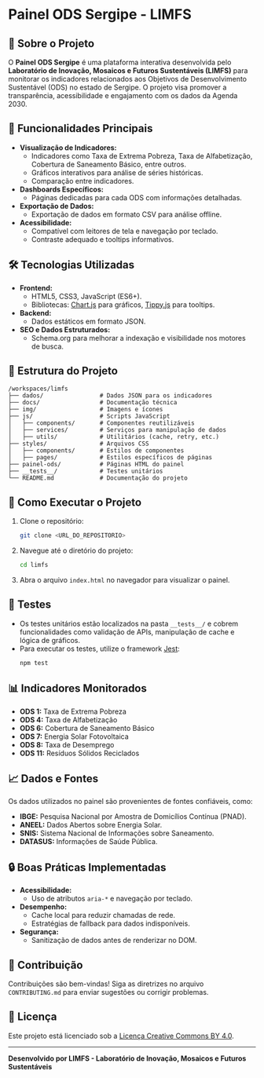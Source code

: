 # Painel ODS Sergipe - LIMFS

## 📖 Sobre o Projeto
O **Painel ODS Sergipe** é uma plataforma interativa desenvolvida pelo **Laboratório de Inovação, Mosaicos e Futuros Sustentáveis (LIMFS)** para monitorar os indicadores relacionados aos Objetivos de Desenvolvimento Sustentável (ODS) no estado de Sergipe. O projeto visa promover a transparência, acessibilidade e engajamento com os dados da Agenda 2030.

## 🌟 Funcionalidades Principais
- **Visualização de Indicadores:**
  - Indicadores como Taxa de Extrema Pobreza, Taxa de Alfabetização, Cobertura de Saneamento Básico, entre outros.
  - Gráficos interativos para análise de séries históricas.
  - Comparação entre indicadores.
- **Dashboards Específicos:**
  - Páginas dedicadas para cada ODS com informações detalhadas.
- **Exportação de Dados:**
  - Exportação de dados em formato CSV para análise offline.
- **Acessibilidade:**
  - Compatível com leitores de tela e navegação por teclado.
  - Contraste adequado e tooltips informativos.

## 🛠️ Tecnologias Utilizadas
- **Frontend:**
  - HTML5, CSS3, JavaScript (ES6+).
  - Bibliotecas: [Chart.js](https://www.chartjs.org/) para gráficos, [Tippy.js](https://atomiks.github.io/tippyjs/) para tooltips.
- **Backend:**
  - Dados estáticos em formato JSON.
- **SEO e Dados Estruturados:**
  - Schema.org para melhorar a indexação e visibilidade nos motores de busca.

## 📂 Estrutura do Projeto
```
/workspaces/limfs
├── dados/                # Dados JSON para os indicadores
├── docs/                 # Documentação técnica
├── img/                  # Imagens e ícones
├── js/                   # Scripts JavaScript
│   ├── components/       # Componentes reutilizáveis
│   ├── services/         # Serviços para manipulação de dados
│   ├── utils/            # Utilitários (cache, retry, etc.)
├── styles/               # Arquivos CSS
│   ├── components/       # Estilos de componentes
│   ├── pages/            # Estilos específicos de páginas
├── painel-ods/           # Páginas HTML do painel
├── __tests__/            # Testes unitários
└── README.md             # Documentação do projeto
```

## 🚀 Como Executar o Projeto
1. Clone o repositório:
   ```bash
   git clone <URL_DO_REPOSITORIO>
   ```
2. Navegue até o diretório do projeto:
   ```bash
   cd limfs
   ```
3. Abra o arquivo `index.html` no navegador para visualizar o painel.

## 🧪 Testes
- Os testes unitários estão localizados na pasta `__tests__/` e cobrem funcionalidades como validação de APIs, manipulação de cache e lógica de gráficos.
- Para executar os testes, utilize o framework [Jest](https://jestjs.io/):
  ```bash
  npm test
  ```

## 📊 Indicadores Monitorados
- **ODS 1:** Taxa de Extrema Pobreza
- **ODS 4:** Taxa de Alfabetização
- **ODS 6:** Cobertura de Saneamento Básico
- **ODS 7:** Energia Solar Fotovoltaica
- **ODS 8:** Taxa de Desemprego
- **ODS 11:** Resíduos Sólidos Reciclados

## 📈 Dados e Fontes
Os dados utilizados no painel são provenientes de fontes confiáveis, como:
- **IBGE:** Pesquisa Nacional por Amostra de Domicílios Contínua (PNAD).
- **ANEEL:** Dados Abertos sobre Energia Solar.
- **SNIS:** Sistema Nacional de Informações sobre Saneamento.
- **DATASUS:** Informações de Saúde Pública.

## 🔒 Boas Práticas Implementadas
- **Acessibilidade:**
  - Uso de atributos `aria-*` e navegação por teclado.
- **Desempenho:**
  - Cache local para reduzir chamadas de rede.
  - Estratégias de fallback para dados indisponíveis.
- **Segurança:**
  - Sanitização de dados antes de renderizar no DOM.

## 📌 Contribuição
Contribuições são bem-vindas! Siga as diretrizes no arquivo `CONTRIBUTING.md` para enviar sugestões ou corrigir problemas.

## 📄 Licença
Este projeto está licenciado sob a [Licença Creative Commons BY 4.0](https://creativecommons.org/licenses/by/4.0/).

---

**Desenvolvido por LIMFS - Laboratório de Inovação, Mosaicos e Futuros Sustentáveis**